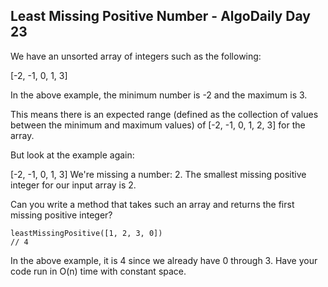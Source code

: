 ## Least Missing Positive Number - AlgoDaily Day 23

We have an unsorted array of integers such as the following:

[-2, -1, 0, 1, 3]

In the above example, the minimum number is -2 and the maximum is 3.

This means there is an expected range (defined as the collection of values between the minimum and maximum values) of [-2, -1, 0, 1, 2, 3] for the array.

But look at the example again:

[-2, -1, 0, 1, 3]
We're missing a number: 2. The smallest missing positive integer for our input array is 2.

Can you write a method that takes such an array and returns the first missing positive integer?

```
leastMissingPositive([1, 2, 3, 0])
// 4
```

In the above example, it is 4 since we already have 0 through 3. Have your code run in O(n) time with constant space.
